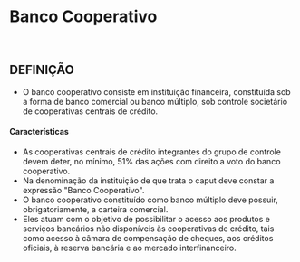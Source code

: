 # Banco Cooperativo

<br>

## DEFINIÇÃO
* O banco cooperativo consiste em instituição financeira, constituída sob a forma de banco comercial ou banco múltiplo, sob controle societário de cooperativas centrais de crédito.

#### Características
* As cooperativas centrais de crédito integrantes do grupo de controle devem deter, no mínimo, 51% das ações com direito a voto do banco cooperativo.
* Na denominação da instituição de que trata o caput deve constar a expressão "Banco Cooperativo".
* O banco cooperativo constituído como banco múltiplo deve possuir, obrigatoriamente, a carteira comercial.
* Eles atuam com o objetivo de possibilitar o acesso aos produtos e serviços bancários não disponíveis às cooperativas de crédito, tais como acesso à câmara de compensação de cheques, aos créditos oficiais, à reserva bancária e ao mercado interfinanceiro.
